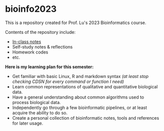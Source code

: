 # bioinfo2023
This is a repository created for Prof. Lu's 2023 Bioinformatics course.

Contents of the repository include:
* [In-class notes](https://StellariaL.github.io/bioinfo2023/in-class-notes.html)
* Self-study notes & reflections
* Homework codes
* etc.

**Here is my learning plan for this semester:**
* Get familiar with basic Linux, R and markdown syntax *(at least stop checking CDSN for every command or function I need)*
* Learn common representations of qualitative and quantitative biological data.
* Have a general understanding about common algorithms used to process biological data.
* Independently go through a few bioinformatic pipelines, or at least acquire the ability to do so.
* Create a personal collection of bioinformatic notes, tools and references for later usage.
